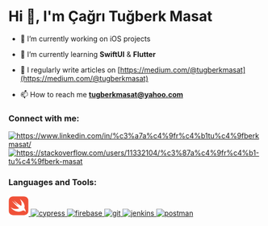 <h1 align="left">Hi 👋, I'm Çağrı Tuğberk Masat</h1>

- 🔭 I’m currently working on iOS projects

- 🌱 I’m currently learning **SwiftUI** & **Flutter**

- 📝 I regularly write articles on [https://medium.com/@tugberkmasat](https://medium.com/@tugberkmasat)

- 📫 How to reach me **tugberkmasat@yahoo.com**

<h3 align="left">Connect with me:</h3>
<p align="left">
<a href="https://www.linkedin.com/in/%c3%a7a%c4%9fr%c4%b1tu%c4%9fberkmasat/" target="blank"><img align="center" src="https://raw.githubusercontent.com/rahuldkjain/github-profile-readme-generator/master/src/images/icons/Social/linked-in-alt.svg" alt="https://www.linkedin.com/in/%c3%a7a%c4%9fr%c4%b1tu%c4%9fberkmasat/" height="30" width="40" /></a>
<a href="https://stackoverflow.com/users/11332104/%c3%87a%c4%9fr%c4%b1-tu%c4%9fberk-masat" target="blank"><img align="center" src="https://raw.githubusercontent.com/rahuldkjain/github-profile-readme-generator/master/src/images/icons/Social/stack-overflow.svg" alt="https://stackoverflow.com/users/11332104/%c3%87a%c4%9fr%c4%b1-tu%c4%9fberk-masat" height="30" width="40" /></a>
</p>

<h3 align="left">Languages and Tools:</h3>
<p align="left"> <a href="https://developer.apple.com/swift/" target="_blank" rel="noreferrer"> <img src="https://raw.githubusercontent.com/devicons/devicon/master/icons/swift/swift-original.svg" alt="swift" width="40" height="40"/> </a> <a href="https://www.cypress.io" target="_blank" rel="noreferrer"> <img src="https://raw.githubusercontent.com/simple-icons/simple-icons/6e46ec1fc23b60c8fd0d2f2ff46db82e16dbd75f/icons/cypress.svg" alt="cypress" width="40" height="40"/> </a> <a href="https://firebase.google.com/" target="_blank" rel="noreferrer"> <img src="https://www.vectorlogo.zone/logos/firebase/firebase-icon.svg" alt="firebase" width="40" height="40"/> </a> <a href="https://git-scm.com/" target="_blank" rel="noreferrer"> <img src="https://www.vectorlogo.zone/logos/git-scm/git-scm-icon.svg" alt="git" width="40" height="40"/> </a> <a href="https://www.jenkins.io" target="_blank" rel="noreferrer"> <img src="https://www.vectorlogo.zone/logos/jenkins/jenkins-icon.svg" alt="jenkins" width="40" height="40"/> </a> <a href="https://postman.com" target="_blank" rel="noreferrer"> <img src="https://www.vectorlogo.zone/logos/getpostman/getpostman-icon.svg" alt="postman" width="40" height="40"/> </a> </p>


